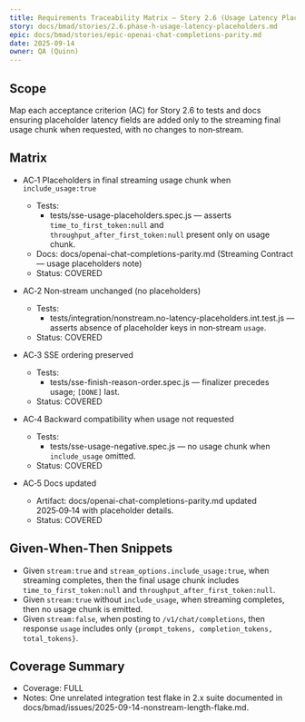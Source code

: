 ```yaml
---
title: Requirements Traceability Matrix — Story 2.6 (Usage Latency Placeholders)
story: docs/bmad/stories/2.6.phase-h-usage-latency-placeholders.md
epic: docs/bmad/stories/epic-openai-chat-completions-parity.md
date: 2025-09-14
owner: QA (Quinn)
---
```


## Scope

Map each acceptance criterion (AC) for Story 2.6 to tests and docs ensuring placeholder latency fields are added only to the streaming final usage chunk when requested, with no changes to non‑stream.

## Matrix

- AC‑1 Placeholders in final streaming usage chunk when `include_usage:true`
  - Tests:
    - tests/sse-usage-placeholders.spec.js — asserts `time_to_first_token:null` and `throughput_after_first_token:null` present only on usage chunk.
  - Docs: docs/openai-chat-completions-parity.md (Streaming Contract — usage placeholders note)
  - Status: COVERED

- AC‑2 Non‑stream unchanged (no placeholders)
  - Tests:
    - tests/integration/nonstream.no-latency-placeholders.int.test.js — asserts absence of placeholder keys in non‑stream `usage`.
  - Status: COVERED

- AC‑3 SSE ordering preserved
  - Tests:
    - tests/sse-finish-reason-order.spec.js — finalizer precedes usage; `[DONE]` last.
  - Status: COVERED

- AC‑4 Backward compatibility when usage not requested
  - Tests:
    - tests/sse-usage-negative.spec.js — no usage chunk when `include_usage` omitted.
  - Status: COVERED

- AC‑5 Docs updated
  - Artifact: docs/openai-chat-completions-parity.md updated 2025‑09‑14 with placeholder details.
  - Status: COVERED

## Given‑When‑Then Snippets

- Given `stream:true` and `stream_options.include_usage:true`, when streaming completes, then the final usage chunk includes `time_to_first_token:null` and `throughput_after_first_token:null`.
- Given `stream:true` without `include_usage`, when streaming completes, then no usage chunk is emitted.
- Given `stream:false`, when posting to `/v1/chat/completions`, then response `usage` includes only `{prompt_tokens, completion_tokens, total_tokens}`.

## Coverage Summary

- Coverage: FULL
- Notes: One unrelated integration test flake in 2.x suite documented in docs/bmad/issues/2025-09-14-nonstream-length-flake.md.
